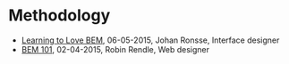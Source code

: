 # Methodology
* [Learning to Love BEM](https://css-tricks.com/bem-101/), 06-05-2015, Johan Ronsse, Interface designer
* [BEM 101](https://css-tricks.com/bem-101/), 02-04-2015, Robin Rendle, Web designer

